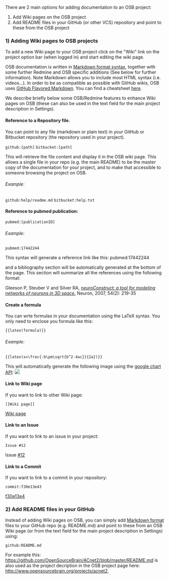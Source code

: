 There are 2 main options for adding documentation to an OSB project:

  1) Add Wiki pages on the OSB project
  2) Add README files in your GitHub (or other VCS) repository and point to these from the OSB project

### 1) Adding Wiki pages to OSB projects

To add a new Wiki page to your OSB project click on the "Wiki" link on the project option bar (when logged in) and start editing the wiki page.

OSB documentation is written in [Markdown format syntax](https://daringfireball.net/projects/markdown/basics), together with some further Redmine and OSB specific additions (See below for further information). Note Markdown allows you to include most HTML syntax (i.e. videos...). In order to be as compatible as possible with GitHub wikis, OSB uses [GitHub Flavored Markdown](https://help.github.com/articles/markdown-basics). You can find a cheatsheet [here](/help/en/wiki_markdown_syntax.html).  

We describe briefly below some OSB/Redmine features to enhance Wiki pages on OSB (these can also be used in the text field for the main project description in Settings).

#### Reference to a Repository file. 

You can point to any file (markdown or plain text) in your GitHub or Bitbucket repository (the repository used in your project).

<code>github:[path]</code>
<code>bitbucket:[path]</code> 

This will retrieve the file content and display it in the OSB wiki page. This allows a single file in your repo (e.g. the main README) to be the master copy of the documentation for your project, and to make that accessible to someone browsing the project on OSB.

###### Example: 
<code>github:help/readme.md</code>
<code>bitbucket:help.txt</code>


#### Reference to pubmed publication: 

<code>pubmed:[publicationID]</code>

###### Example: 

<code>pubmed:17442244</code> 

This syntax will generate a reference link like this:
pubmed:17442244

and a bibliography section will be automatically generated at the bottom of the page. This section will summarize all the references using the following format:

Gleeson P,			Steuber V and 			Silver RA,
<i><a href="http://www.ncbi.nlm.nih.gov/pubmed/17442244">neuroConstruct: a tool for modeling networks of neurons in 3D space.</a></i> Neuron, 2007, 54(2): 219-35 

#### Create a formula

You can wrte formulas in your documentation using the LaTeX syntax. You only need to enclose you formula like this:

<code>{{latex(formula)}}</code>

###### Example:

<code>{{latex(x=\frac{-b\pm\sqrt{b^2-4ac}}{2a})}}
</code>

This will automatically generate the following image using the [google chart API](https://developers.google.com/chart/infographics/docs/formulas): 
![](https://raw.githubusercontent.com/OpenSourceBrain/OSB_Documentation/master/resources/images/formula.png)

#### Link to Wiki page

If you want to link to other Wiki page:

<code>[[Wiki page]]</code>

<a href="#">Wiki page</a>

#### Link to an Issue

If you want to link to an issue in your project:

<code>Issue #12</code>

Issue <a href="#">#12</a>

#### Link to a Commit

If you want to link to a commit in your repository:

<code>commit:f30e13e43</code>

<a href="#">f30e13e4</a>

### 2) Add README files in your GitHub

Instead of adding Wiki pages on OSB, you can simply add [Markdown format](https://daringfireball.net/projects/markdown/basics) files to your GitHub repo (e.g. README.md) and point to these from an OSB Wiki page (or from the text field for the main project description in Settings) using:

<code>github:README.md</code>

For example this: https://github.com/OpenSourceBrain/ACnet2/blob/master/README.md is also used as the project decription in the OSB project page here: http://www.opensourcebrain.org/projects/acnet2.
